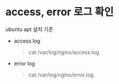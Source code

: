 # access, error 로그 확인

ubuntu apt 설치 기준

- access log

  > cat /var/log/nginx/access.log

- error log

  > cat /var/log/nginx/error.log
